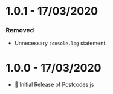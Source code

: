 # 1.0.1 - 17/03/2020

### Removed

- Unnecessary `console.log` statement.

# 1.0.0 - 17/03/2020

- 🎉 Initial Release of Postcodes.js
